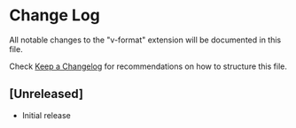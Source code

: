 # Change Log

All notable changes to the "v-format" extension will be documented in this file.

Check [Keep a Changelog](http://keepachangelog.com/) for recommendations on how to structure this file.

## [Unreleased]

- Initial release